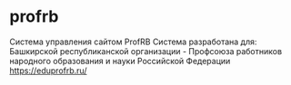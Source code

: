 # profrb
Система управления сайтом ProfRB
Система разработана для: Башкирской республиканской организации - Профсоюза работников народного образования и науки Российской Федерации https://eduprofrb.ru/
